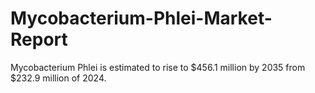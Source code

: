 # Mycobacterium-Phlei-Market-Report
Mycobacterium Phlei is estimated to rise to $456.1 million by 2035 from $232.9 million of 2024.
